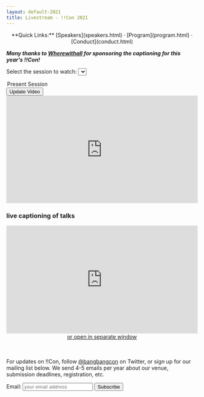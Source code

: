 ```yaml
---
layout: default-2021
title: Livestream - !!Con 2021
---
```


<script>
let allSessions = [
{
    name: "Opening Keynote + Session 1",
    startDateTime: "Sat May 15 2021 14:55:00 GMT-0500",
    endDateTime:   "Sat May 15 2021 16:59:59 GMT-0500",
    link: "https://www.youtube.com/embed/Umv3jPS8b7E"
}, {
    name: "Session 2",
    startDateTime: "Sat May 15 2021 18:00:00 GMT-0500",
    endDateTime:   "Sat May 15 2021 18:59:59 GMT-0500",
    link: "https://www.youtube.com/embed/V51nIE6cnkI"
}, {
    name: "Opening Keynote + Session 1 Syncwatch",
    startDateTime: "Sun May 16 2021 13:00:00 GMT-0500",
    endDateTime:   "Sun May 16 2021 14:59:59 GMT-0500",
    link: "https://www.youtube.com/embed/lH6NYVIasi0"
}, {
    name: "Session 2 Syncwatch",
    startDateTime: "Sun May 16 2021 15:00:00 GMT-0500",
    endDateTime:   "Sun May 16 2021 15:59:59 GMT-0500",
    link: "https://www.youtube.com/embed/77HNl3ZsU-E"
}, {
    name: "Session 3",
    startDateTime: "Sun May 16 2021 20:00:00 GMT-0500",
    endDateTime:   "Sun May 16 2021 20:59:59 GMT-0500",
    link: "https://www.youtube.com/embed/g_eMNX4OvoY"
}, {
    name: "Session 3 Syncwatch",
    startDateTime: "Mon May 17 2021 14:00:00 GMT-0500",
    endDateTime:   "Mon May 17 2021 14:59:59 GMT-0500",
    link: "https://www.youtube.com/embed/OCWj5xgu5Ng"
}, {
    name: "Session 4",
    startDateTime: "Mon May 17 2021 20:00:00 GMT-0500",
    endDateTime:   "Mon May 17 2021 20:59:59 GMT-0500",
    link: "https://www.youtube.com/embed/Q27ObbbZiMY"
}, {
    name: "Session 4 Syncwatch",
    startDateTime: "Tue May 18 2021 14:00:00 GMT-0500",
    endDateTime:   "Tue May 18 2021 14:59:59 GMT-0500",
    link: "https://www.youtube.com/embed/OCWj5xgu5Ng"
}, {
    name: "Session 5",
    startDateTime: "Tue May 18 2021 20:00:00 GMT-0500",
    endDateTime:   "Tue May 18 2021 20:59:59 GMT-0500",
    link: "https://www.youtube.com/embed/VlJwzxrrvRk"
}, {
    name: "Session 6",
    startDateTime: "Wed May 19 2021 14:00:00 GMT-0500",
    endDateTime:   "Wed May 19 2021 14:59:59 GMT-0500",
    link: "https://www.youtube.com/embed/lX11AHVAg4U"
}, {
    name: "Session 6 Syncwatch",
    startDateTime: "Wed May 19 2021 20:00:00 GMT-0500",
    endDateTime:   "Wed May 19 2021 20:59:59 GMT-0500",
    link: "https://www.youtube.com/embed/OCWj5xgu5Ng"
}, {
    name: "Session 5 Syncwatch",
    startDateTime: "Thu May 20 2021 14:00:00 GMT-0500",
    endDateTime:   "Thu May 20 2021 14:59:59 GMT-0500",
    link: "https://www.youtube.com/embed/OCWj5xgu5Ng"
}, {
    name: "Session 7",
    startDateTime: "Thu May 20 2021 20:00:00 GMT-0500",
    endDateTime:   "Thu May 20 2021 20:59:59 GMT-0500",
    link: "https://www.youtube.com/embed/22hqvAoNNDo"
}, {
    name: "Session 7 Syncwatch",
    startDateTime: "Fri May 21 2021 14:00:00 GMT-0500",
    endDateTime:   "Fri May 21 2021 14:59:59 GMT-0500",
    link: "https://www.youtube.com/embed/OCWj5xgu5Ng"
}, {
    name: "Session 8",
    startDateTime: "Fri May 21 2021 20:00:00 GMT-0500",
    endDateTime:   "Fri May 21 2021 20:59:59 GMT-0500",
    link: "https://www.youtube.com/embed/gDBC2oHCzIo"
}, {
    name: "Session 8 Syncwatch",
    startDateTime: "Sat May 22 2021 12:00:00 GMT-0500",
    endDateTime:   "Sat May 22 2021 12:59:59 GMT-0500",
    link: "https://www.youtube.com/embed/OCWj5xgu5Ng"
}, {
    name: "Session 9 + Closing Keynote",
    startDateTime: "Sat May 22 2021 13:00:00 GMT-0500",
    endDateTime:   "Sat May 22 2021 14:59:59 GMT-0500",
    link: "https://www.youtube.com/embed/GVnqUDGPVBk"
}, {
    name: "Session 9 + Closing Keynote Syncwatch",
    startDateTime: "Sat May 22 2021 20:00:00 GMT-0500",
    endDateTime:   "Sat May 22 2021 21:59:59 GMT-0500",
    link: "https://www.youtube.com/embed/OCWj5xgu5Ng"
}];
</script>

<p style="text-align: center;">
  **Quick Links:**
  [Speakers](speakers.html)
  &middot;
  [Program](program.html)
  &middot;
  [Conduct](conduct.html)
</p>

_**Many thanks to [Wherewithall](https://courses.wherewithall.com/pages/bangbangcon) for sponsoring the captioning for this year's !!Con!**_

Select the session to watch: 
<select id="sessionDropDown">
<option id="defaultSession">Present Session</option>
</select> <button type="button" id="updateVideoButton">Update Video</button>

<div align="center">
<style>.embed-container { position: relative; padding-bottom: 56.25%; height: 0; overflow: hidden; max-width: 100%; } .embed-container iframe, .embed-container object, .embed-container embed { position: absolute; top: 0; left: 0; width: 100%; height: 100%; }</style><div class='embed-container'>
<iframe id="youtubeIframe" src='https://www.youtube.com/embed/V51nIE6cnkI' frameborder='0' allowfullscreen>
</iframe></div>
</div>


<h3> live captioning of talks </h3>
<div align="center">
<style>.embed-container { position: relative; padding-bottom: 56.25%; height: 0; overflow: hidden; max-width: 100%; } .embed-container iframe, .embed-container object, .embed-container embed { position: absolute; top: 0; left: 0; width: 100%; height: 100%; }</style><div class='embed-container'><iframe src='https://www.streamtext.net/player?event=bangbangcon' frameborder='0' allowfullscreen></iframe></div>
<a href="https://www.streamtext.net/player?event=bangbangcon">or open in separate window </a>
</div>
<br><br>

For updates on !!Con, follow
[@bangbangcon](https://twitter.com/bangbangcon) on Twitter, or sign up
for our mailing list below.  We send 4-5 emails per year about our venue, submission deadlines, registration, etc.

<!-- Begin MailChimp Signup Form -->
<div id="mc_embed_signup">
<form action="http://bangbangcon.us3.list-manage.com/subscribe/post?u=37b924b9d7d71dc7aa1a52b4c&amp;id=9f9ec7c469" method="post" id="mc-embedded-subscribe-form" name="mc-embedded-subscribe-form" class="validate" target="_blank" style="background-color: inherit;" novalidate>
<div class="mc-field-group">
<label for="mce-EMAIL">Email:</label>
<input type="email" value="" name="EMAIL" class="required email" id="mce-EMAIL" placeholder='your email address'>
<input type="submit" value="Subscribe" name="subscribe" id="mc-embedded-subscribe" class="button">
</div>
<div id="mce-responses" class="clear">
<div class="response" id="mce-error-response" style="display:none"></div>
<div class="response" id="mce-success-response" style="display:none"></div>
</div>
<!-- real people should not fill this in and expect good things - do not remove this or risk form bot signups-->
<div style="position: absolute; left: -50020px;">
<input type="text" name="b_37b924b9d7d71dc7aa1a52b4c_9f9ec7c469" value="">
</div>
</form>
</div>

<script>
// Delete the default session from the drop down box
document.getElementById("defaultSession").remove();

// Populate drop down with all sessions
let dropDownBox = document.getElementById("sessionDropDown");
let nextSession = -1;
allSessions.forEach((session, index) => {
    // Build option
    let option = document.createElement("option");
    option.value = index;
    option.innerHTML = session.name + " (" + formatDate(session.startDateTime) + ")";
    option.selected = false;

    // Determine if it should be selected (the next session coming up)
    let startDate = new Date(session.startDateTime);
    let endDate = new Date(session.endDateTime);
    let now = new Date();

    // If it's now in the middle of a session, mark it "LIVE" and select it
    if (now >= startDate && now <= endDate) {
        option.innerHTML = "LIVE: " + option.innerHTML;
        nextSession = index;
        option.selected = true;
    }
    // If it's not in a session, find the next one, mark it "NEXT" and select it
    else if (nextSession === -1 && now <= endDate) {
        option.innerHTML = "NEXT: " + option.innerHTML;        
        nextSession = index;
        option.selected = true;
    }

    // Add option to dropdown list
    dropDownBox.appendChild(option);
});

// If it's over, there's no live or next session. Just load first one.
if (nextSession === -1) nextSession = 0;

// Load the right Youtube link into the iFrame
let iFrame = document.getElementById("youtubeIframe");
iFrame.src = allSessions[nextSession].link;

document.getElementById("updateVideoButton").addEventListener("click", updateVideoLink);

// Ran when user presses Update Video button
function updateVideoLink() {
    let selectedIndex = dropDownBox.selectedIndex;
    iFrame.src = allSessions[selectedIndex].link;
}

// Pretty format dates
function formatDate(datetime) {
    let months = ["Jan", "Feb", "Mar", "Apr", "May", "Jun", "Jul", "Aug", "Sep", "Oct", "Nov", "Dec"];
    let days = ["Sun", "Mon", "Tue", "Wed", "Thu", "Fri", "Sat"];
    let dt = new Date(datetime);

    return days[dt.getDay()] + " " +
        months[dt.getMonth()] + " " +
        dt.getDate() + " " + 
        dt.getHours() + ":" + 
        dt.getMinutes().toString().padStart(2, "0");
}

</script>
